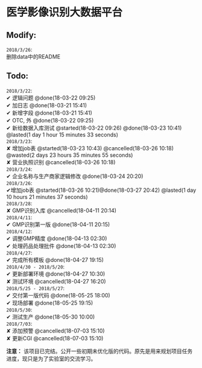 医学影像识别大数据平台<br>
====


Modify:<br>
---
`2018/3/26`:<br>
删除data中的README

Todo:<br>
---
  `2018/3/22`:<br>
   ✔ 逻辑问题 @done(18-03-22 09:25)<br>
   ✔ 加日志 @done(18-03-21 15:41)<br>
   ✔ 新增字段 @done(18-03-21 15:41)<br>
   ✔ OTC, 外 @done(18-03-22 09:25)<br>
   ✔ 新给数据入库测试 @started(18-03-22 09:26) @done(18-03-23 10:41) @lasted(1 day 1 hour 15 minutes 33 seconds)<br>
  `2018/3/23`:<br>
    ✘ 增加job表 @started(18-03-23 10:43) @cancelled(18-03-26 10:18) @wasted(2 days 23 hours 35 minutes 55 seconds)<br>
    ✘ 营业执照识别 @cancelled(18-03-26 10:18)<br>
  `2018/3/24`:<br>
    ✔ 企业名称与生产商家逻辑修改 @done(18-03-24 20:20)<br>
  `2018/3/26`:<br>
    ✔增加job表 @started(18-03-26 10:21)@done(18-03-27 20:42) @lasted(1 day 10 hours 21 minutes 37 seconds)<br>
  `2018/3/28`:<br>
    ✘ GMP识别入库 @cancelled(18-04-11 20:14)<br>
  `2018/4/11`:<br>
    ✔ GMP识别第一版 @done(18-04-11 20:15)<br>
  `2018/4/12`:<br>
    ✔ 调整GMP精度 @done(18-04-13 02:30)<br>
    ✔ 处理药品处理批件 @done(18-04-13 02:30)<br>
  `2018/4/27`:<br>
    ✔ 完成所有模板 @done(18-04-27 19:15)<br>
  `2018/4/30 - 2018/5/20`:<br>
    ✔ 更新部署环境 @done(18-04-27 10:30)<br>
    ✘ 测试环境 @cancelled(18-04-27 16:20)<br>
  `2018/5/25 - 2018/5/27`:<br>
    ✔ 交付第一版代码 @done(18-05-25 18:00)<br>
    ✔ 现场部署 @done(18-05-25 19:15)<br>
  `2018/5/30`:<br>
    ✔ 测试生产 @done(18-05-30 10:00)<br>
  `2018/7/03`:<br>
    ✘ 添加预警 @cancelled(18-07-03 15:10)<br>
    ✘ 更新CGI @cancelled(18-07-03 15:10)<br>




**注意：** 该项目已完结。公开一些初期未优化版的代码。原先是用来规划项目任务进度，现只是为了实验室的交流学习。

  


